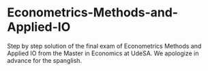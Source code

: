 # Econometrics-Methods-and-Applied-IO
Step by step solution of the final exam of Econometrics Methods and Applied IO from the Master in Economics at UdeSA.
We apologize in advance for the spanglish.
